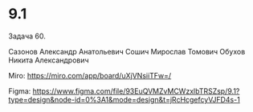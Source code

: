 # 9.1

Задача 60.

Сазонов Александр Анатольевич
Сошич Мирослав Томович
Обухов Никита Александрович

Miro: https://miro.com/app/board/uXjVNsiiTFw=/

Figma: https://www.figma.com/file/93EuQVMZvMCWzxlbTRSZsp/9.1?type=design&node-id=0%3A1&mode=design&t=jRcHcgefcyVJFD4s-1
